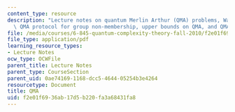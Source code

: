 ```yaml
---
content_type: resource
description: "Lecture notes on quantum Merlin Arthur (QMA) problems, Watrous\u2019\
  \ QMA protocol for group non-membership, upper bounds on QMA, and QMA-complete problems."
file: /media/courses/6-845-quantum-complexity-theory-fall-2010/f2e01f6936ab17d5b220fa3a68431fa8_MIT6_845F10_lec15.pdf
file_type: application/pdf
learning_resource_types:
- Lecture Notes
ocw_type: OCWFile
parent_title: Lecture Notes
parent_type: CourseSection
parent_uid: 0ae74169-1168-dcc5-4644-05254b3e4264
resourcetype: Document
title: QMA
uid: f2e01f69-36ab-17d5-b220-fa3a68431fa8
---
```

